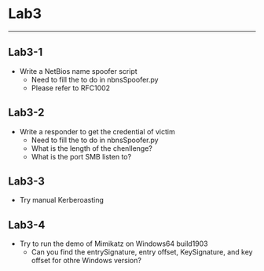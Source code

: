 # Lab3
---
## Lab3-1
- Write a NetBios name spoofer script
    - Need to fill the to do in nbnsSpoofer.py
    - Please refer to RFC1002
## Lab3-2
- Write a responder to get the credential of victim
    - Need to fill the to do in nbnsSpoofer.py
    - What is the length of the chenllenge?
    - What is the port SMB listen to?
## Lab3-3
- Try manual Kerberoasting
## Lab3-4
- Try to run the demo of Mimikatz on Windows64 build1903
    - Can you find the entrySignature, entry offset, KeySignature, and key offset for othre Windows version?


